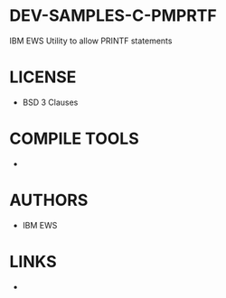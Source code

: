 # DEV-SAMPLES-C-PMPRTF
IBM EWS Utility to allow PRINTF statements

LICENSE
===============
* BSD 3 Clauses

COMPILE TOOLS
===============
* 
 
AUTHORS
===============
* IBM EWS

LINKS
===============
* 
